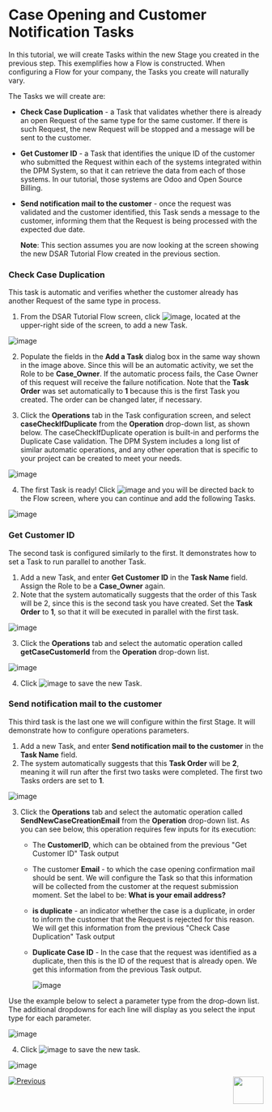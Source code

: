 # Case Opening and Customer Notification Tasks

In this tutorial, we will create Tasks within the new Stage you created in the previous step. This exemplifies how a Flow is constructed. When configuring a Flow for your company, the Tasks you create will naturally vary.

The Tasks we will create are: 

- **Check Case Duplication** - a Task that validates whether there is already an open Request of the same type for the same customer. If there is such Request, the new Request will be stopped and a message will be sent to the customer.

- **Get Customer ID**  - a Task that identifies the unique ID of the customer who submitted the Request within each of the systems integrated within the DPM System, so that it can retrieve the data from each of those systems. In our tutorial, those systems are Odoo and Open Source Billing.

- **Send notification mail to the customer** - once the request was validated and the customer identified, this Task sends a message to the customer, informing them that the Request is being processed with the expected due date. 

  **Note**: This section assumes you are now looking at the screen showing the new DSAR Tutorial Flow created in the previous section.

### Check Case Duplication

This task is automatic and verifies whether the customer already has another Request of the same type in process. 

1.  From the DSAR Tutorial Flow screen, click ![image](../images/01_02_02_DSAR_New_Task_Icon.jpg), located at the upper-right side of the screen, to add a new Task.

![image](../images/01_02_02_DSAR_Check_Case_Duplication.jpg)

2. Populate the fields in the **Add a Task** dialog box in the same way shown in the image above. Since this will be an automatic activity, we set the Role to be **Case_Owner**. If the automatic process fails, the Case Owner of this request will receive the failure notification. Note that the **Task Order** was set automatically to **1** because this is the first Task you created. The order can be changed later, if necessary.

3. Click the **Operations** tab in the Task configuration screen, and select **caseCheckIfDuplicate** from the **Operation** drop-down list, as shown below. The caseCheckIfDuplicate operation is built-in and performs the Duplicate Case validation. The DPM System includes a long list of similar automatic operations, and any other operation that is specific to your project can be created to meet your needs.

![image](../images/01_02_02_DSAR_Check_Case_Duplication_operations.jpg)

4. The first Task is ready! Click ![image](../images/ICON_Save.jpg) and you will be directed back to the Flow screen, where you can continue and add the following Tasks. 

![image](../images/01_02_02_DSAR_Flow_One_Task.jpg)

### Get Customer ID

The second task is configured similarly to the first. It demonstrates how to set a Task to run parallel to another Task.

1. Add a new Task, and enter **Get Customer ID** in the **Task Name** field. Assign the Role to be a **Case_Owner** again. 
2. Note that the system automatically suggests that the order of this Task will be 2, since this is the second task you have created. Set the **Task Order** to **1**, so that it will be executed in parallel with the first task.

![image](../images/01_02_02_DSAR_get_customer_id.jpg)

3. Click the **Operations** tab and select the automatic operation called **getCaseCustomerId** from the **Operation** drop-down list.

![image](../images/01_02_02_DSAR_get_customer_id_operations.jpg)

4. Click ![image](../images/ICON_Save.jpg) to save the new Task. 

### Send notification mail to the customer

This third task is the last one we will configure within the first Stage. It will demonstrate how to configure operations parameters. 

1. Add a new Task, and enter **Send notification mail to the customer** in the **Task Name** field. 
2. The system automatically suggests that this **Task Order** will be **2**, meaning it will run after the first two tasks were completed. The first two Tasks orders are set to **1**.

![image](../images/01_02_02_DSAR_Send_notification_mail.jpg)

3. Click the **Operations** tab and select the automatic operation called **SendNewCaseCreationEmail** from the **Operation** drop-down list. As you can see below, this operation requires few inputs for its execution:

   - The **CustomerID**, which can be obtained from the previous "Get Customer ID" Task output

   - The customer **Email** - to which the case opening confirmation mail should be sent. We will configure the Task so that this information will be collected from the customer at the request submission moment. Set the label to be: **What is your email address?**

   - **is duplicate** - an indicator whether the case is a duplicate, in order to inform the customer that the Request is rejected for this reason. We will get this information from the previous "Check Case Duplication" Task output

   - **Duplicate Case ID** - In the case that the request was identified as a duplicate, then this is the ID of the request that is already open. We get this information from the previous Task output.

     ![image](../images/01_02_02_DSAR_Send_notification_mail_operations_empty.jpg)     

Use the example below to select a parameter type from the drop-down list. The additional dropdowns for each line will display as you select the input type for each parameter.

![image](../images/01_02_02_DSAR_Send_notification_mail_operations.jpg) 

4. Click ![image](../images/08_ICON_Save.jpg) to save the new task. 

![image](../images/01_02_02_DSAR_first_stage_complete.jpg) 



[![Previous](../images/Previous.png)](01_02_01_DSAR_create_new_flow.md)[<img align="right" width="60" height="54" src="../images/Next.png">](01_02_03_DSAR_Tasks_Next_Stages.md)
